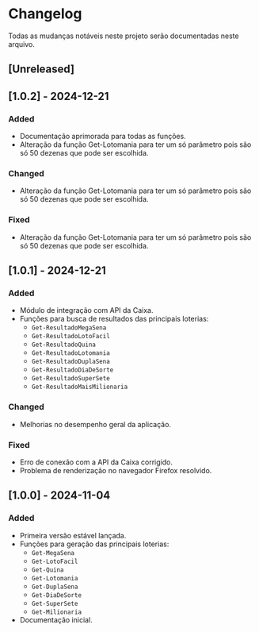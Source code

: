 # Changelog

Todas as mudanças notáveis neste projeto serão documentadas neste arquivo.

## [Unreleased]

## [1.0.2] - 2024-12-21

### Added
- Documentação aprimorada para todas as funções.
- Alteração da função Get-Lotomania para ter um só parâmetro pois são só 50 dezenas que pode ser escolhida.

### Changed
- Alteração da função Get-Lotomania para ter um só parâmetro pois são só 50 dezenas que pode ser escolhida.

### Fixed
- Alteração da função Get-Lotomania para ter um só parâmetro pois são só 50 dezenas que pode ser escolhida.


## [1.0.1] - 2024-12-21

### Added
- Módulo de integração com API da Caixa.
- Funções para busca de resultados das principais loterias:
  - `Get-ResultadoMegaSena`
  - `Get-ResultadoLotoFacil`
  - `Get-ResultadoQuina`
  - `Get-ResultadoLotomania`
  - `Get-ResultadoDuplaSena`
  - `Get-ResultadoDiaDeSorte`
  - `Get-ResultadoSuperSete`
  - `Get-ResultadoMaisMilionaria`
### Changed
- Melhorias no desempenho geral da aplicação.

### Fixed
- Erro de conexão com a API da Caixa corrigido.
- Problema de renderização no navegador Firefox resolvido.

## [1.0.0] - 2024-11-04 

### Added
- Primeira versão estável lançada.
- Funções para geração das principais loterias:
  - `Get-MegaSena`
  - `Get-LotoFacil`
  - `Get-Quina`
  - `Get-Lotomania`
  - `Get-DuplaSena`
  - `Get-DiaDeSorte`
  - `Get-SuperSete`
  - `Get-Milionaria`
- Documentação inicial.
